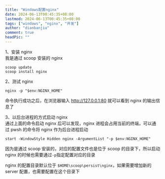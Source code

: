 ```yaml
---
title: "Windows配置nginx"
date: 2024-06-13T00:45:35+08:00
lastmod: 2024-06-13T00:45:35+08:00
tags: ["windows", "nginx", "开发"]
author: "dianbanjiu"
comment: true
headPic: ""
---
```


1、安装 nginx  
我是通过 scoop 安装的 nginx  
```shell
scoop update
scoop install nginx
```

2、测试 nginx  
```shell
nginx -p "$env:NGINX_HOME"
```

命令执行成功之后，在浏览器输入 http://127.0.0.1:80 就可以看到 nginx 的输出信息了

3、以后台进程的方式启动 nginx  
通过上面的命令启动 nginx 后可以发现，nginx 进程会占用当前的终端，可以通过 pwsh 的命令将 nginx 作为后台进程启动  
```shell
start -WindowStyle Hidden nginx -ArgumentList "-p $env:NGINX_HOME"
```

因为是通过 scoop 安装的，对应的配置文件也是位于 scoop 的目录下，所以启动 nginx 的时候也需要通过`-p`指定配置对应的目录  

nginx 的配置目录默认位于 `$HOME\scoop\persist\nginx`，如果需要增加新的 server 配置，也需要配置在这个目录下
